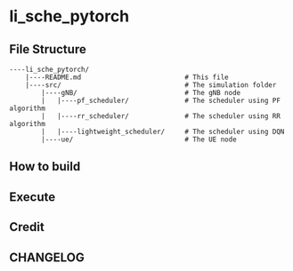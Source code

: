 # li_sche_pytorch

## File Structure
```sh=
----li_sche_pytorch/
	|----README.md							# This file
	|----src/								# The simulation folder
		|----gNB/							# The gNB node
		|	|----pf_scheduler/				# The scheduler using PF algorithm
		|	|----rr_scheduler/				# The scheduler using RR algorithm
		|	|----lightweight_scheduler/		# The scheduler using DQN
		|----ue/							# The UE node
```

## How to build

## Execute

## Credit

## CHANGELOG
